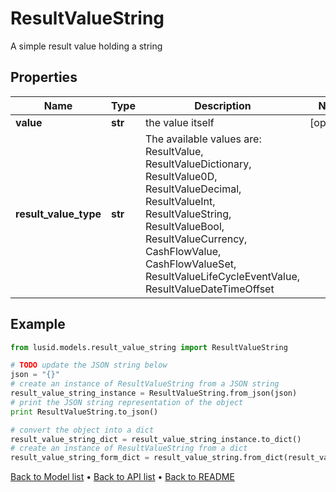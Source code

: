 # ResultValueString

A simple result value holding a string

## Properties
Name | Type | Description | Notes
------------ | ------------- | ------------- | -------------
**value** | **str** | the value itself | [optional] 
**result_value_type** | **str** | The available values are: ResultValue, ResultValueDictionary, ResultValue0D, ResultValueDecimal, ResultValueInt, ResultValueString, ResultValueBool, ResultValueCurrency, CashFlowValue, CashFlowValueSet, ResultValueLifeCycleEventValue, ResultValueDateTimeOffset | 

## Example

```python
from lusid.models.result_value_string import ResultValueString

# TODO update the JSON string below
json = "{}"
# create an instance of ResultValueString from a JSON string
result_value_string_instance = ResultValueString.from_json(json)
# print the JSON string representation of the object
print ResultValueString.to_json()

# convert the object into a dict
result_value_string_dict = result_value_string_instance.to_dict()
# create an instance of ResultValueString from a dict
result_value_string_form_dict = result_value_string.from_dict(result_value_string_dict)
```
[Back to Model list](../README.md#documentation-for-models) &#8226; [Back to API list](../README.md#documentation-for-api-endpoints) &#8226; [Back to README](../README.md)


